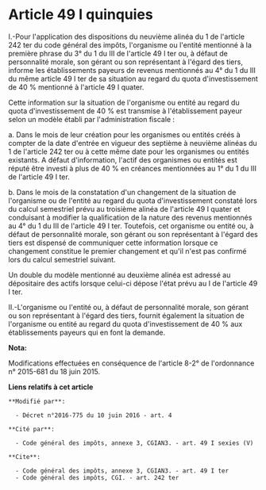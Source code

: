 # Article 49 I quinquies

I.-Pour l'application des dispositions du neuvième alinéa du 1 de l'article 242 ter du code général des impôts, l'organisme
ou l'entité mentionné à la première phrase du 3° du 1 du III de l'article 49 I ter ou, à défaut de personnalité morale, son
gérant ou son représentant à l'égard des tiers, informe les établissements payeurs de revenus mentionnés au 4° du 1 du III du
même article 49 I ter de sa situation au regard du quota d'investissement de 40 % mentionné à l'article 49 I quater. 

Cette information sur la situation de l'organisme ou entité au regard du quota d'investissement de 40 % est transmise à
l'établissement payeur selon un modèle établi par l'administration fiscale : 

a. Dans le mois de leur création pour les organismes ou entités créés à compter de la date d'entrée en vigueur des septième à
neuvième alinéas du 1 de l'article 242 ter ou à cette même date pour les organismes ou entités existants. A défaut
d'information, l'actif des organismes ou entités est réputé être investi à plus de 40 % en créances mentionnées au 1° du 1 du
III de l'article 49 I ter. 

b. Dans le mois de la constatation d'un changement de la situation de l'organisme ou de l'entité au regard du quota
d'investissement constaté lors du calcul semestriel prévu au troisième alinéa de l'article 49 I quater et conduisant à
modifier la qualification de la nature des revenus mentionnés au 4° du 1 du III de l'article 49 I ter. Toutefois, cet
organisme ou entité ou, à défaut de personnalité morale, son gérant ou son représentant à l'égard des tiers est dispensé de
communiquer cette information lorsque ce changement constitue le premier changement et qu'il n'est pas confirmé lors du
calcul semestriel suivant. 

Un double du modèle mentionné au deuxième alinéa est adressé au dépositaire des actifs lorsque celui-ci dépose l'état prévu
au I de l'article 49 I ter. 

II.-L'organisme ou l'entité ou, à défaut de personnalité morale, son gérant ou son représentant à l'égard des tiers, fournit
également la situation de l'organisme ou entité au regard du quota d'investissement de 40 % aux établissements payeurs qui en
font la demande.

**Nota:**

Modifications effectuées en conséquence de l'article 8-2° de l'ordonnance n° 2015-681 du 18 juin 2015.

**Liens relatifs à cet article**

	**Modifié par**:

	  - Décret n°2016-775 du 10 juin 2016 - art. 4

	**Cité par**:

	  - Code général des impôts, annexe 3, CGIAN3. - art. 49 I sexies (V)

	**Cite**:

	  - Code général des impôts, annexe 3, CGIAN3. - art. 49 I ter
	  - Code général des impôts, CGI. - art. 242 ter
